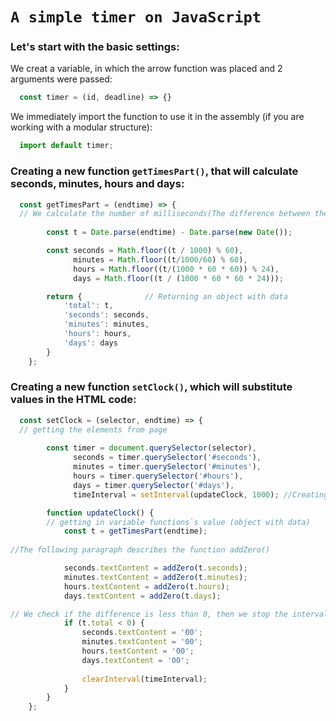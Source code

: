 # `A simple timer on JavaScript`

### Let's start with the basic settings:
We creat a variable, in which the arrow function was placed and 2 arguments were passed:

```JavaScript
  const timer = (id, deadline) => {}
```

We immediately import the function to use it in the assembly (if you are working with a modular structure):

```JavaScript
  import default timer;
```

### Creating a new function `getTimesPart()`, that will calculate seconds, minutes, hours and days:

```JavaScript
  const getTimesPart = (endtime) => {
  // We calculate the number of milliseconds(The difference between the deadline and the current date, everything is                                                          calculated in milliseconds
  
        const t = Date.parse(endtime) - Date.parse(new Date());

        const seconds = Math.floor((t / 1000) % 60),
              minutes = Math.floor((t/1000/60) % 60),
              hours = Math.floor((t/(1000 * 60 * 60)) % 24),
              days = Math.floor((t / (1000 * 60 * 60 * 24)));

        return {              // Returning an object with data
            'total': t,
            'seconds': seconds,
            'minutes': minutes,
            'hours': hours,
            'days': days
        }
    };
```

### Creating a new function `setClock()`, which will substitute values in the HTML code:

```JavaScript
  const setClock = (selector, endtime) => {
  // getting the elements from page
  
        const timer = document.querySelector(selector),
              seconds = timer.querySelector('#seconds'),
              minutes = timer.querySelector('#minutes'),
              hours = timer.querySelector('#hours'),
              days = timer.querySelector('#days'),
              timeInterval = setInterval(updateClock, 1000); //Creating function, which will substitute values every second

        function updateClock() {
        // getting in variable functions`s value (object with data)
            const t = getTimesPart(endtime); 
            
//The following paragraph describes the function addZero()

            seconds.textContent = addZero(t.seconds);
            minutes.textContent = addZero(t.minutes);
            hours.textContent = addZero(t.hours);
            days.textContent = addZero(t.days);

// We check if the difference is less than 0, then we stop the interval and set the timer to 0 
            if (t.total < 0) {
                seconds.textContent = '00';
                minutes.textContent = '00';
                hours.textContent = '00';
                days.textContent = '00';
    
                clearInterval(timeInterval);
            }
        }
    };
```
